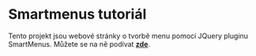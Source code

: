 # Smartmenus tutoriál

Tento projekt jsou webové stránky o tvorbě menu pomocí JQuery pluginu SmartMenus. Můžete se na ně podívat __[zde](https://jirkasa.github.io/smartmenus-tutorial/)__.